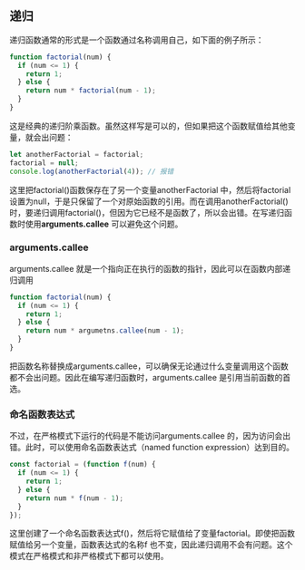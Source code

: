 ## 递归

递归函数通常的形式是一个函数通过名称调用自己，如下面的例子所示：

```javascript
function factorial(num) {
  if (num <= 1) {
    return 1;
  } else {
    return num * factorial(num - 1);
  }
}
```

这是经典的递归阶乘函数。虽然这样写是可以的，但如果把这个函数赋值给其他变量，就会出问题：

```javascript
let anotherFactorial = factorial;
factorial = null;
console.log(anotherFactorial(4)); // 报错
```

这里把factorial()函数保存在了另一个变量anotherFactorial 中，然后将factorial 设置为null，于是只保留了一个对原始函数的引用。而在调用anotherFactorial()时，要递归调用factorial()，但因为它已经不是函数了，所以会出错。在写递归函数时使用**arguments.callee** 可以避免这个问题。

### arguments.callee

arguments.callee 就是一个指向正在执行的函数的指针，因此可以在函数内部递归调用

```javascript
function factorial(num) {
  if (num <= 1) {
    return 1;
  } else {
    return num * argumetns.callee(num - 1);
  }
}
```

把函数名称替换成arguments.callee，可以确保无论通过什么变量调用这个函数都不会出问题。因此在编写递归函数时，arguments.callee 是引用当前函数的首选。

### 命名函数表达式

不过，在严格模式下运行的代码是不能访问arguments.callee 的，因为访问会出错。此时，可以使用命名函数表达式（named function expression）达到目的。

```javascript
const factorial = (function f(num) {
  if (num <= 1) {
    return 1;
  } else {
    return num * f(num - 1);
  }
});
```

这里创建了一个命名函数表达式f()，然后将它赋值给了变量factorial。即使把函数赋值给另一个变量，函数表达式的名称f 也不变，因此递归调用不会有问题。这个模式在严格模式和非严格模式下都可以使用。

















